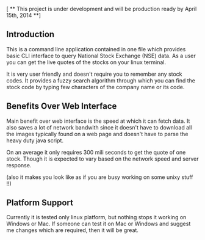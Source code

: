 [ ** This project is under development and will be production ready by April 15th, 2014 **]

Introduction
--------------

This is a command line application contained in one file which provides basic CLI interface to query National Stock Exchange (NSE) data. As a user you can get the live quotes of the stocks on your linux terminal.

It is very user friendly and doesn't require you to remember any stock codes. It provides a fuzzy search algorithm through which you can find the stock code by typing few characters of the company name or its code.

Benefits Over Web Interface
---------------------------

Main benefit over web interface is the speed at which it can fetch data. It also saves a lot of network bandwith since it doesn't have to download all the images typically found on a web page and doesn't have to parse the heavy duty java script.

On an average it only requires 300 mili seconds to get the quote of one stock. Though it is expected to vary based on the network speed and server response.

(also it makes you look like as if you are busy working on some unixy stuff !!)


Platform Support
-----------------
Currently it is tested only linux platform, but nothing stops it working on Windows or Mac. If someone can test it on Mac or Windows and suggest me changes which are required, then it will be great.
